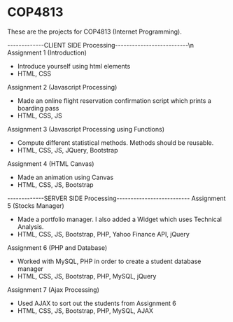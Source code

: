 # COP4813
These are the projects for COP4813 (Internet Programming).

-------------CLIENT SIDE Processing--------------------------\n
Assignment 1 (Introduction)
- Introduce yourself using html elements
- HTML, CSS


Assignment 2 (Javascript Processing)
- Made an online flight reservation confirmation script which prints a boarding pass
- HTML, CSS, JS

Assignment 3 (Javascript Processing using Functions)
- Compute different statistical methods. Methods should be reusable.
- HTML, CSS, JS, JQuery, Bootstrap

Assignment 4 (HTML Canvas)
- Made an animation using Canvas
- HTML, CSS, JS, Bootstrap

-------------SERVER SIDE Processing--------------------------
Assignment 5 (Stocks Manager)
- Made a portfolio manager. I also added a Widget which uses Technical Analysis.
- HTML, CSS, JS, Bootstrap, PHP, Yahoo Finance API, jQuery

Assignment 6 (PHP and Database)
- Worked with MySQL, PHP in order to create a student database manager
- HTML, CSS, JS, Bootstrap, PHP, MySQL, jQuery

Assignment 7 (Ajax Processing)
- Used AJAX to sort out the students from Assignment 6
- HTML, CSS, JS, Bootstrap, PHP, MySQL, AJAX
